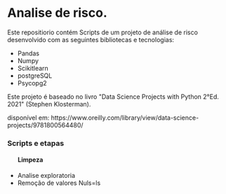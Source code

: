 # Analise de risco.
<p>Este repositiorio contém Scripts de um projeto de análise de risco desenvolvido com as seguintes bibliotecas e tecnologias:
<ul>
<li>Pandas</li>
<li>Numpy</li>
<li>Scikitlearn</li>
<li>postgreSQL</li>
<li>Psycopg2</li>
</ul>

<p> Este projeto é baseado no livro "Data Science Projects with Python 2°Ed. 2021" (Stephen Klosterman).
<p>disponível em: https://www.oreilly.com/library/view/data-science-projects/9781800564480/</p>

<h3>Scripts e etapas</h3>
<ul>
<h4>Limpeza</h4>
  <li>Analise exploratoria</li>
  <li>Remoção de valores Nuls=ls</li>
</ul>

